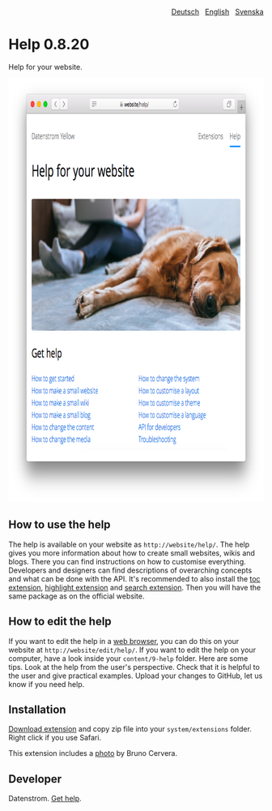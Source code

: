 <p align="right"><a href="README-de.md">Deutsch</a> &nbsp; <a href="README.md">English</a> &nbsp; <a href="README-sv.md">Svenska</a></p>

# Help 0.8.20

Help for your website.

<p align="center"><img src="help-screenshot.png?raw=true" width="795" height="836" alt="Screenshot"></p>

## How to use the help

The help is available on your website as `http://website/help/`. The help gives you more information about how to create small websites, wikis and blogs. There you can find instructions on how to customise everything. Developers and designers can find descriptions of overarching concepts and what can be done with the API. It's recommended to also install the [toc extension](https://github.com/datenstrom/yellow-extensions/tree/master/source/toc), [highlight extension](https://github.com/datenstrom/yellow-extensions/tree/master/source/highlight) and  [search extension](https://github.com/datenstrom/yellow-extensions/tree/master/source/search). Then you will have the same package as on the official website. 

## How to edit the help

If you want to edit the help in a [web browser](https://github.com/datenstrom/yellow-extensions/tree/master/source/edit), you can do this on your website at `http://website/edit/help/`. If you want to edit the help on your computer, have a look inside your `content/9-help` folder. Here are some tips. Look at the help from the user's perspective. Check that it is helpful to the user and give practical examples. Upload your changes to GitHub, let us know if you need help.

## Installation

[Download extension](https://github.com/datenstrom/yellow-extensions/raw/master/zip/help.zip) and copy zip file into your `system/extensions` folder. Right click if you use Safari.

This extension includes a [photo](https://unsplash.com/photos/azsk_6IMT3I) by Bruno Cervera.

## Developer

Datenstrom. [Get help](https://datenstrom.se/yellow/help/).
